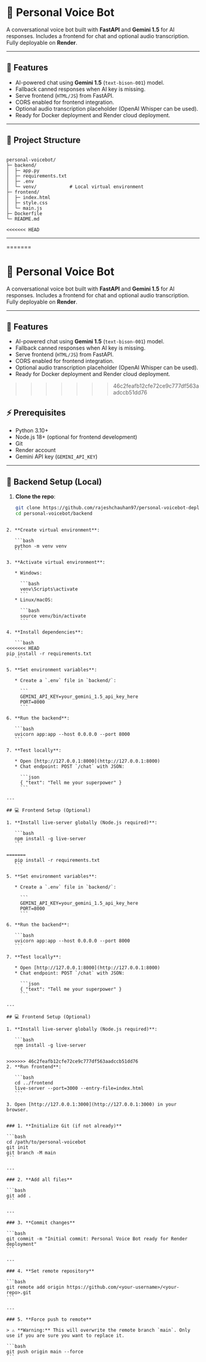# 🎤 Personal Voice Bot

A conversational voice bot built with **FastAPI** and **Gemini 1.5** for AI responses. Includes a frontend for chat and optional audio transcription. Fully deployable on **Render**.

---

## 🌟 Features

- AI-powered chat using **Gemini 1.5** (`text-bison-001`) model.
- Fallback canned responses when AI key is missing.
- Serve frontend (`HTML/JS`) from FastAPI.
- CORS enabled for frontend integration.
- Optional audio transcription placeholder (OpenAI Whisper can be used).
- Ready for Docker deployment and Render cloud deployment.

---

## 📁 Project Structure

```

personal-voicebot/
├─ backend/
│  ├─ app.py
│  ├─ requirements.txt
│  ├─ .env
│  └─ venv/            # Local virtual environment
├─ frontend/
│  ├─ index.html
│  ├─ style.css
│  └─ main.js
├─ Dockerfile
└─ README.md

<<<<<<< HEAD
````

---

=======
# 🎤 Personal Voice Bot

A conversational voice bot built with **FastAPI** and **Gemini 1.5** for AI responses. Includes a frontend for chat and optional audio transcription. Fully deployable on **Render**.

---

## 🌟 Features

- AI-powered chat using **Gemini 1.5** (`text-bison-001`) model.
- Fallback canned responses when AI key is missing.
- Serve frontend (`HTML/JS`) from FastAPI.
- CORS enabled for frontend integration.
- Optional audio transcription placeholder (OpenAI Whisper can be used).
- Ready for Docker deployment and Render cloud deployment.


>>>>>>> 46c2feafb12cfe72ce9c777df563aadccb51dd76
## ⚡ Prerequisites

- Python 3.10+
- Node.js 18+ (optional for frontend development)
- Git
- Render account
- Gemini API key (`GEMINI_API_KEY`)

---

## 🐍 Backend Setup (Local)

1. **Clone the repo**:
   ```bash
   git clone https://github.com/rajeshchauhan97/personal-voicebot-deployed-on-render.git
   cd personal-voicebot/backend
````

2. **Create virtual environment**:

   ```bash
   python -m venv venv
   ```

3. **Activate virtual environment**:

   * Windows:

     ```bash
     venv\Scripts\activate
     ```
   * Linux/macOS:

     ```bash
     source venv/bin/activate
     ```

4. **Install dependencies**:

   ```bash
<<<<<<< HEAD
pip install -r requirements.txt
   ```

5. **Set environment variables**:

   * Create a `.env` file in `backend/`:

     ```
     GEMINI_API_KEY=your_gemini_1.5_api_key_here
     PORT=8000
     ```

6. **Run the backend**:

   ```bash
   uvicorn app:app --host 0.0.0.0 --port 8000
   ```

7. **Test locally**:

   * Open [http://127.0.0.1:8000](http://127.0.0.1:8000)
   * Chat endpoint: POST `/chat` with JSON:

     ```json
     { "text": "Tell me your superpower" }
     ```

---

## 💻 Frontend Setup (Optional)

1. **Install live-server globally (Node.js required)**:

   ```bash
   npm install -g live-server
   ```

=======
   pip install -r requirements.txt
   ```

5. **Set environment variables**:

   * Create a `.env` file in `backend/`:

     ```
     GEMINI_API_KEY=your_gemini_1.5_api_key_here
     PORT=8000
     ```

6. **Run the backend**:

   ```bash
   uvicorn app:app --host 0.0.0.0 --port 8000
   ```

7. **Test locally**:

   * Open [http://127.0.0.1:8000](http://127.0.0.1:8000)
   * Chat endpoint: POST `/chat` with JSON:

     ```json
     { "text": "Tell me your superpower" }
     ```

---

## 💻 Frontend Setup (Optional)

1. **Install live-server globally (Node.js required)**:

   ```bash
   npm install -g live-server
   ```

>>>>>>> 46c2feafb12cfe72ce9c777df563aadccb51dd76
2. **Run frontend**:

   ```bash
   cd ../frontend
   live-server --port=3000 --entry-file=index.html
   ```

3. Open [http://127.0.0.1:3000](http://127.0.0.1:3000) in your browser.


### 1. **Initialize Git (if not already)**

```bash
cd /path/to/personal-voicebot
git init
git branch -M main
```

---

### 2. **Add all files**

```bash
git add .
```

---

### 3. **Commit changes**

```bash
git commit -m "Initial commit: Personal Voice Bot ready for Render deployment"
```

---

### 4. **Set remote repository**

```bash
git remote add origin https://github.com/<your-username>/<your-repo>.git
```

---

### 5. **Force push to remote**

> ⚠️ **Warning:** This will overwrite the remote branch `main`. Only use if you are sure you want to replace it.

```bash
git push origin main --force
```

